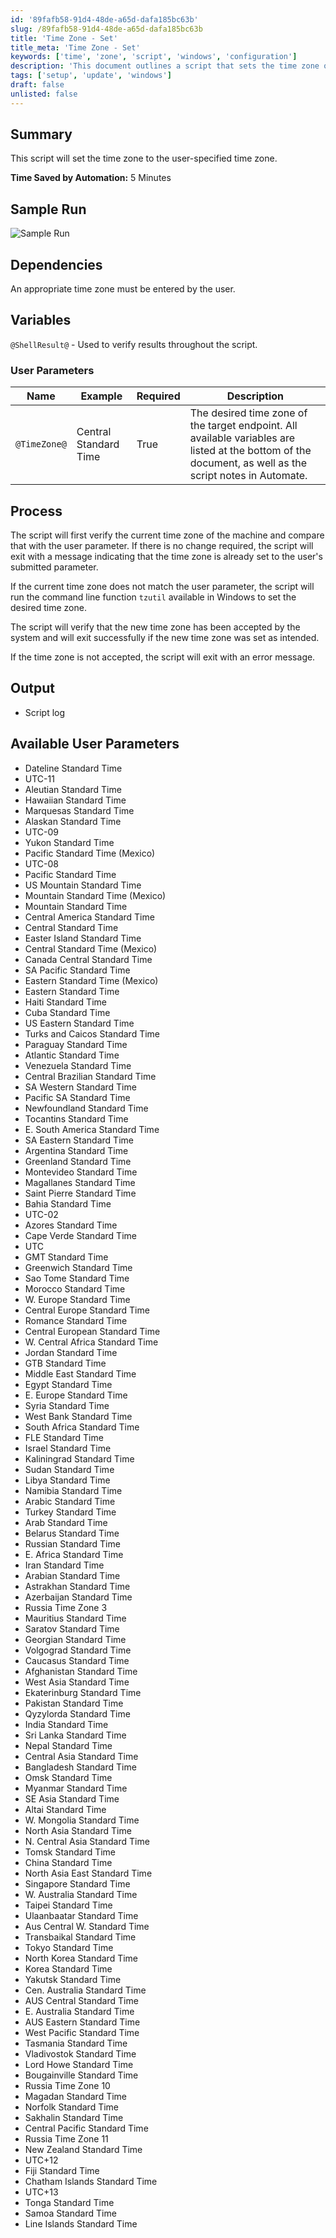 ```yaml
---
id: '89fafb58-91d4-48de-a65d-dafa185bc63b'
slug: /89fafb58-91d4-48de-a65d-dafa185bc63b
title: 'Time Zone - Set'
title_meta: 'Time Zone - Set'
keywords: ['time', 'zone', 'script', 'windows', 'configuration']
description: 'This document outlines a script that sets the time zone on a Windows machine based on user input. It verifies the current time zone, compares it with the desired time zone, and makes the necessary adjustments while ensuring the changes are accepted by the system.'
tags: ['setup', 'update', 'windows']
draft: false
unlisted: false
---
```


## Summary

This script will set the time zone to the user-specified time zone.

**Time Saved by Automation:** 5 Minutes

## Sample Run

![Sample Run](../../../static/img/docs/89fafb58-91d4-48de-a65d-dafa185bc63b/image_1.webp)

## Dependencies

An appropriate time zone must be entered by the user.

## Variables

`@ShellResult@` - Used to verify results throughout the script.

### User Parameters

| Name          | Example                   | Required | Description                                                                                                                                                 |
|---------------|---------------------------|----------|-------------------------------------------------------------------------------------------------------------------------------------------------------------|
| `@TimeZone@`  | Central Standard Time     | True     | The desired time zone of the target endpoint. All available variables are listed at the bottom of the document, as well as the script notes in Automate. |

## Process

The script will first verify the current time zone of the machine and compare that with the user parameter. If there is no change required, the script will exit with a message indicating that the time zone is already set to the user's submitted parameter.

If the current time zone does not match the user parameter, the script will run the command line function `tzutil` available in Windows to set the desired time zone.

The script will verify that the new time zone has been accepted by the system and will exit successfully if the new time zone was set as intended.

If the time zone is not accepted, the script will exit with an error message.

## Output

- Script log

## Available User Parameters

- Dateline Standard Time  
- UTC-11  
- Aleutian Standard Time  
- Hawaiian Standard Time  
- Marquesas Standard Time  
- Alaskan Standard Time  
- UTC-09  
- Yukon Standard Time  
- Pacific Standard Time (Mexico)  
- UTC-08  
- Pacific Standard Time  
- US Mountain Standard Time  
- Mountain Standard Time (Mexico)  
- Mountain Standard Time  
- Central America Standard Time  
- Central Standard Time  
- Easter Island Standard Time  
- Central Standard Time (Mexico)  
- Canada Central Standard Time  
- SA Pacific Standard Time  
- Eastern Standard Time (Mexico)  
- Eastern Standard Time  
- Haiti Standard Time  
- Cuba Standard Time  
- US Eastern Standard Time  
- Turks and Caicos Standard Time  
- Paraguay Standard Time  
- Atlantic Standard Time  
- Venezuela Standard Time  
- Central Brazilian Standard Time  
- SA Western Standard Time  
- Pacific SA Standard Time  
- Newfoundland Standard Time  
- Tocantins Standard Time  
- E. South America Standard Time  
- SA Eastern Standard Time  
- Argentina Standard Time  
- Greenland Standard Time  
- Montevideo Standard Time  
- Magallanes Standard Time  
- Saint Pierre Standard Time  
- Bahia Standard Time  
- UTC-02  
- Azores Standard Time  
- Cape Verde Standard Time  
- UTC  
- GMT Standard Time  
- Greenwich Standard Time  
- Sao Tome Standard Time  
- Morocco Standard Time  
- W. Europe Standard Time  
- Central Europe Standard Time  
- Romance Standard Time  
- Central European Standard Time  
- W. Central Africa Standard Time  
- Jordan Standard Time  
- GTB Standard Time  
- Middle East Standard Time  
- Egypt Standard Time  
- E. Europe Standard Time  
- Syria Standard Time  
- West Bank Standard Time  
- South Africa Standard Time  
- FLE Standard Time  
- Israel Standard Time  
- Kaliningrad Standard Time  
- Sudan Standard Time  
- Libya Standard Time  
- Namibia Standard Time  
- Arabic Standard Time  
- Turkey Standard Time  
- Arab Standard Time  
- Belarus Standard Time  
- Russian Standard Time  
- E. Africa Standard Time  
- Iran Standard Time  
- Arabian Standard Time  
- Astrakhan Standard Time  
- Azerbaijan Standard Time  
- Russia Time Zone 3  
- Mauritius Standard Time  
- Saratov Standard Time  
- Georgian Standard Time  
- Volgograd Standard Time  
- Caucasus Standard Time  
- Afghanistan Standard Time  
- West Asia Standard Time  
- Ekaterinburg Standard Time  
- Pakistan Standard Time  
- Qyzylorda Standard Time  
- India Standard Time  
- Sri Lanka Standard Time  
- Nepal Standard Time  
- Central Asia Standard Time  
- Bangladesh Standard Time  
- Omsk Standard Time  
- Myanmar Standard Time  
- SE Asia Standard Time  
- Altai Standard Time  
- W. Mongolia Standard Time  
- North Asia Standard Time  
- N. Central Asia Standard Time  
- Tomsk Standard Time  
- China Standard Time  
- North Asia East Standard Time  
- Singapore Standard Time  
- W. Australia Standard Time  
- Taipei Standard Time  
- Ulaanbaatar Standard Time  
- Aus Central W. Standard Time  
- Transbaikal Standard Time  
- Tokyo Standard Time  
- North Korea Standard Time  
- Korea Standard Time  
- Yakutsk Standard Time  
- Cen. Australia Standard Time  
- AUS Central Standard Time  
- E. Australia Standard Time  
- AUS Eastern Standard Time  
- West Pacific Standard Time  
- Tasmania Standard Time  
- Vladivostok Standard Time  
- Lord Howe Standard Time  
- Bougainville Standard Time  
- Russia Time Zone 10  
- Magadan Standard Time  
- Norfolk Standard Time  
- Sakhalin Standard Time  
- Central Pacific Standard Time  
- Russia Time Zone 11  
- New Zealand Standard Time  
- UTC+12  
- Fiji Standard Time  
- Chatham Islands Standard Time  
- UTC+13  
- Tonga Standard Time  
- Samoa Standard Time  
- Line Islands Standard Time  